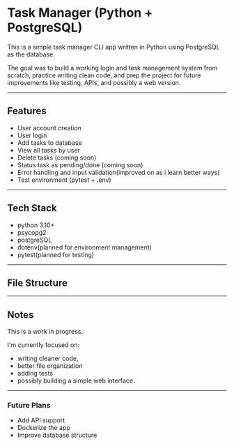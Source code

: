 # Task Manager (Python + PostgreSQL)

This is a simple task manager CLI app written in Python using PostgreSQL as the database.

The goal was to build a working login and task management system from scratch, practice writing clean code, 
and prep the project for future improvements like testing, APIs, and possibly a web version.

---

## Features

- User account creation  
- User login  
- Add tasks to database  
- View all tasks by user 
- Delete tasks (coming soon)  
- Status task as pending/done (coming soon)  
- Error handling and input validation(improved on as i learn better ways)  
- Test environment (pytest + .env)

---
## Tech Stack

- python 3.10+
- psycopg2
- postgreSQL
- dotenv(planned for environment management)
- pytest(planned for testing)

---
## File Structure



---
## Notes
This is a work in progress.

I'm currently focused on: 
- writing cleaner code,
- better file organization
- adding tests
- possibly building a simple web interface.

---
### Future Plans
- Add API support
- Dockerize the app
- Improve database structure
